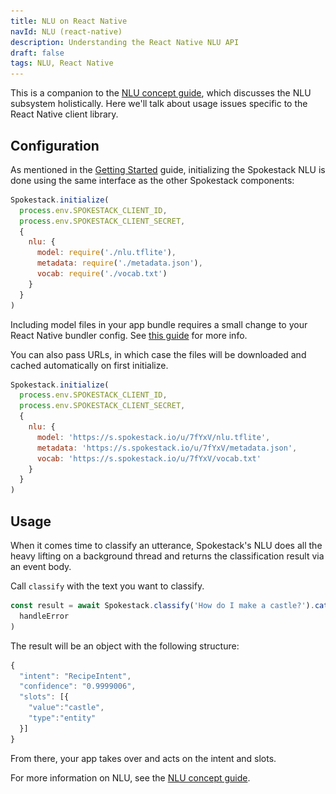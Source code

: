 ```yaml
---
title: NLU on React Native
navId: NLU (react-native)
description: Understanding the React Native NLU API
draft: false
tags: NLU, React Native
---
```


<img src="../../assets/docs/react-native-nlu.png" style="display:none"/>

This is a companion to the [NLU concept guide](/docs/concepts/nlu), which discusses the NLU subsystem holistically. Here we'll talk about usage issues specific to the React Native client library.

## Configuration

As mentioned in the [Getting Started](getting-started) guide, initializing the Spokestack NLU is done using the same interface as the other Spokestack components:

```js
Spokestack.initialize(
  process.env.SPOKESTACK_CLIENT_ID,
  process.env.SPOKESTACK_CLIENT_SECRET,
  {
    nlu: {
      model: require('./nlu.tflite'),
      metadata: require('./metadata.json'),
      vocab: require('./vocab.txt')
    }
  }
)
```

Including model files in your app bundle requires a small change to your React Native bundler config. See [this guide](/docs/react-native/require-models) for more info.

You can also pass URLs, in which case the files will be downloaded and cached automatically on first initialize.

```js
Spokestack.initialize(
  process.env.SPOKESTACK_CLIENT_ID,
  process.env.SPOKESTACK_CLIENT_SECRET,
  {
    nlu: {
      model: 'https://s.spokestack.io/u/7fYxV/nlu.tflite',
      metadata: 'https://s.spokestack.io/u/7fYxV/metadata.json',
      vocab: 'https://s.spokestack.io/u/7fYxV/vocab.txt'
    }
  }
)
```

## Usage

When it comes time to classify an utterance, Spokestack's NLU does all the heavy lifting on a background thread and returns the classification result via an event body.

Call `classify` with the text you want to classify.

```js
const result = await Spokestack.classify('How do I make a castle?').catch(
  handleError
)
```

The result will be an object with the following structure:

```js
{
  "intent": "RecipeIntent",
  "confidence": "0.9999006",
  "slots": [{
    "value":"castle",
    "type":"entity"
  }]
}
```

From there, your app takes over and acts on the intent and slots.

For more information on NLU, see the [NLU concept guide](/docs/concepts/nlu).
